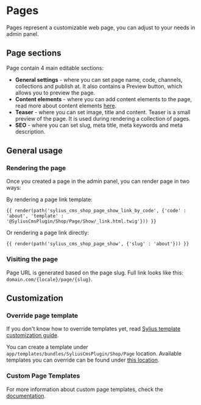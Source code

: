 # Pages

Pages represent a customizable web page, you can adjust to your needs in admin panel.

## Page sections

Page contain 4 main editable sections:
- **General settings** - where you can set page name, code, channels, collections and publish at. It also contains a Preview button, which allows you to preview the page.
- **Content elements** - where you can add content elements to the page, read more about content elements [here](content_elements.md).
- **Teaser** - where you can set image, title and content. Teaser is a small preview of the page. It is used during rendering a collection of pages.
- **SEO** - where you can set slug, meta title, meta keywords and meta description.

## General usage

### Rendering the page

Once you created a page in the admin panel, you can render page in two ways:

By rendering a page link template:

```twig
{{ render(path('sylius_cms_shop_page_show_link_by_code', {'code' : 'about', 'template' : '@SyliusCmsPlugin/Shop/Page/Show/_link.html.twig'})) }}
```

Or rendering a page link directly:

```twig
{{ render(path('sylius_cms_shop_page_show', {'slug' : 'about'})) }}
```

### Visiting the page

Page URL is generated based on the page slug. Full link looks like this: `domain.com/{locale}/page/{slug}`.

## Customization

### Override page template

If you don't know how to override templates yet,
read [Sylius template customization guide](http://docs.sylius.org/en/latest/customization/template.html).

You can create a template under `app/templates/bundles/SyliusCmsPlugin/Shop/Page` location.
Available templates you can override can be found under [this location](../src/Resources/views/Shop/Page).

### Custom Page Templates

For more information about custom page templates, check the [documentation](templates.md).
